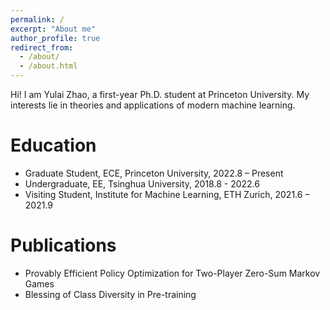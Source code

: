 ```yaml
---
permalink: /
excerpt: "About me"
author_profile: true
redirect_from: 
  - /about/
  - /about.html
---
```


Hi! I am Yulai Zhao, a first-year Ph.D. student at Princeton University. My interests lie in theories and applications of modern machine learning.


Education
======
* Graduate Student, ECE, Princeton University, 2022.8 – Present
* Undergraduate, EE, Tsinghua University, 2018.8 - 2022.6
* Visiting Student, Institute for Machine Learning, ETH Zurich, 2021.6 – 2021.9


Publications
======
* Provably Efficient Policy Optimization for Two-Player Zero-Sum Markov Games
* Blessing of Class Diversity in Pre-training




